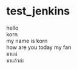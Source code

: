 # test_jenkins
hello 
<br> korn
<br> my name is korn
<br> how are you today 
my fan 
<br> มาแน่
<br> มาแล้วล่ะ

